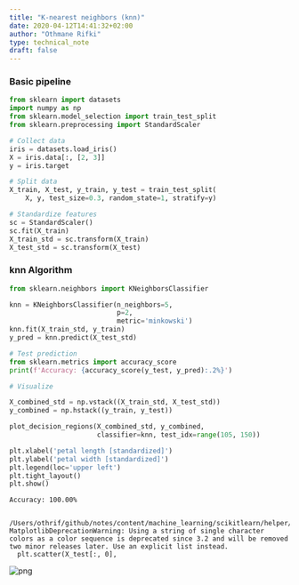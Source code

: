 ```yaml
---
title: "K-nearest neighbors (knn)"
date: 2020-04-12T14:41:32+02:00
author: "Othmane Rifki"
type: technical_note
draft: false
---
```

### Basic pipeline


```python
from sklearn import datasets
import numpy as np
from sklearn.model_selection import train_test_split
from sklearn.preprocessing import StandardScaler

# Collect data
iris = datasets.load_iris()
X = iris.data[:, [2, 3]]
y = iris.target

# Split data
X_train, X_test, y_train, y_test = train_test_split(
    X, y, test_size=0.3, random_state=1, stratify=y)

# Standardize features
sc = StandardScaler()
sc.fit(X_train)
X_train_std = sc.transform(X_train)
X_test_std = sc.transform(X_test)
```

### knn Algorithm


```python
from sklearn.neighbors import KNeighborsClassifier

knn = KNeighborsClassifier(n_neighbors=5, 
                           p=2, 
                           metric='minkowski')
knn.fit(X_train_std, y_train)
y_pred = knn.predict(X_test_std)
```


```python
# Test prediction
from sklearn.metrics import accuracy_score
print(f'Accuracy: {accuracy_score(y_test, y_pred):.2%}')

# Visualize

X_combined_std = np.vstack((X_train_std, X_test_std))
y_combined = np.hstack((y_train, y_test))

plot_decision_regions(X_combined_std, y_combined, 
                      classifier=knn, test_idx=range(105, 150))

plt.xlabel('petal length [standardized]')
plt.ylabel('petal width [standardized]')
plt.legend(loc='upper left')
plt.tight_layout()
plt.show()
```

    Accuracy: 100.00%


    /Users/othrif/github/notes/content/machine_learning/scikitlearn/helper/plotter.py:37: MatplotlibDeprecationWarning: Using a string of single character colors as a color sequence is deprecated since 3.2 and will be removed two minor releases later. Use an explicit list instead.
      plt.scatter(X_test[:, 0],



    
![png](knn-Copy1_5_2.png)
    

